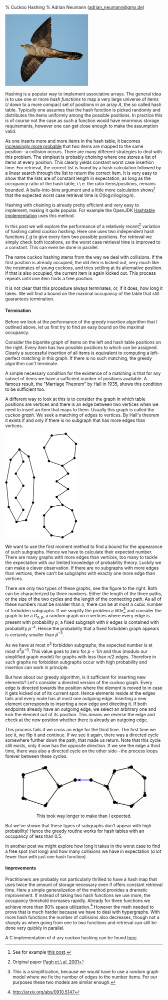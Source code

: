 ﻿% Cuckoo Hashing
% Adrian Neumann (adrian_neumann@gmx.de)

![](pictures/Cuculus_canorus_vogelartinfo.jpg "Common Cuckoo from Wikimedia Commons")

Hashing is a popular way to implement associative arrays. The general idea is to use one or more *hash functions* to map a very large universe of items $U$ down to a more compact set of positions in an array $A$, the so called hash table. Typically one assumes that the hash function is picked randomly and distributes the items uniformly among the possible positions. In practice this is of course not the case as such a function would have enormous storage requirements, however one can get close enough to make the assumption valid.

As one inserts more and more items in the hash table, it becomes [increasingly more probable](http://en.wikipedia.org/wiki/Birthday_paradox) that two items are mapped to the same position--a collision occurs. There are many different strategies to deal with this problem. The simplest is probably *chaining* where one stores a list of items at every position. This clearly yields constant worst case insertion time. For retrieval, the correct list is found by a hash calculation followed by a linear search through the list to return the correct item. It is very easy to show that the lists are of constant length in expectation, as long as the occupancy ratio of the hash table, i.\ e. the ratio items/positions, remains bounded. A balls-into-bins argument and a little more calculation shows[^1] that the expected worst case retrieval time is $O(\log n/\log \log n)$. 

Hashing with chaining is already pretty efficient and very easy to implement, making it quite popular. For example the OpenJDK [Hashtable implementation](http://www.docjar.com/html/api/java/util/Hashtable.java.html) uses this method.

In this post we will explore the performance of a relatively recent[^2] variation of hashing called *cuckoo hashing*. Here one uses two independent hash functions $f, g$ to give every item two possible positions. For retrieval we simply check both locations, so the worst case retrieval time is improved to a constant. This can even be done in parallel.

The name cuckoo hashing stems from the way we deal with collisions. If the first position is already occupied, the old item is kicked out, very much like the nestmates of young cuckoos, and tries settling at its alternative position. If that is also occupied, the current item is again kicked out. This process repeats until one item finds a free position. 

It is not clear that this procedure always terminates, or, if it does, how long it takes. We will find a bound on the maximal occupancy of the table that still guarantees termination. 

<!-- more -->

#### Termination

Before we look at the performance of the greedy insertion algorithm that I outlined above, let us first try to find an easy bound on the maximal occupancy. 

Consider the bipartite graph of items on the left and hash table positions on the right. Every item has two possible positions to which can be assigned. Clearly a successful insertion of all items is equivalent to computing a left-perfect matching in this graph. If there is no such matching, the greedy algorithm can't terminate.

A simple necessary condition for the existence of a matching is that for any subset of items we have a sufficient number of positions available. A famous result, the "Marriage Theorem" by Hall in 1935, shows this condition to be sufficient too.

A different way to look at this is to consider the graph in which table positions are vertices and there is an edge between two vertices when we need to insert an item that maps to them. Usually this graph is called the *cuckoo graph*. We seek a matching of edges to vertices. By Hall's theorem it exists if and only if there is no subgraph that has more edges than vertices.

![These graphs are too dense.](pictures/dense_subgraphs.png)

We want to use the first moment method to find a bound for the appearance of such subgraphs. Hence we have to calculate their expected number. There are many graphs with more edges than vertices, too many to tackle the expectation with our limited knowledge of probability theory. Luckily we can make a clever observation. If there are no subgraphs with more edges than vertices, there can't be subgraphs with exactly one more edge than vertices. 

There are only two types of these graphs, see the figure to the right. Both can be characterized by three numbers. Either the length of the three paths, or the size of the two cycles and the length of the connecting path. As all of these numbers must be smaller than $n$, there can be at most a cubic number of forbidden subgraphs. If we simplify the problem a little[^gnp] and consider the graph to be a $G_{n,p}$, a random graph on $n$ vertices where every edge is present with probability $p$, a fixed subgraph with $k$ edges is contained with probability $p^{-k}$. Hence the probability that a fixed forbidden graph appears is certainly smaller than $p^{-3}$.

As we have at most $n^3$ forbidden subgraphs, the expected number is at most $n^3p^{-3}$. This value goes to zero for $p < 1/n$ and thus (modulo our simplified graph model) for graphs with less than $n/2$ edges. Therefore in such graphs no forbidden subgraphs occur with high probability and insertion can work in principle.

But how about our greedy algorithm, is it sufficient for inserting new elements? Let's consider a directed version of the cuckoo graph. Every edge is directed towards the position where the element is moved to in case it gets kicked out of its current spot. Hence elements reside at the edges tails and every node has at most one outgoing edge. Inserting a new element corresponds to inserting a new edge and directing it. If both endpoints already have an outgoing edge, we select an arbitrary one and kick the element out of its position. This means we reverse the edge and check at the new position whether there is already an outgoing edge.

This process fails if we cross an edge for the third time. The first time we see it, we flip it and continue. If we see it again, there was a directed cycle somewhere further down the path, that made us return. Note that this cycle still exists, only it now has the opposite direction. If we see the edge a third time, there was also a directed cycle on the other side--the process loops forever between these cycles.

<div style="clear: both; text-align: center; margin-top:1.5em;">
<img border="0" height="135" src="pictures/insert.gif" width="400" /><br />
<p class="caption" style="text-align:inherit;">
This took way longer to make than I expected.</p>
</div>

But we've shown that these types of subgraphs don't appear with high probability! Hence the greedy routine works for hash tables with an occupancy of less than 0.5.

In another post we might explore how long it takes in the worst case to find a free spot (not long) and how many collisions we have in expectation (*a lot* fewer than with just one hash function).

#### Improvements

Practitioners are probably not particularly thrilled to have a hash map that uses twice the amount of storage necessary even if offers constant retrieval time. Here a simple generalization of the method provides a dramatic improvement. If instead of taking two hash functions we use more, the occupancy threshold increases rapidly. Already for three functions we achieve more than 90% space utilization.[^3] However the math needed to prove that is much harder because we have to deal with hypergraphs. With more hash functions the number of collisions also decreases, though not a sharply as when going from one to two functions and retrieval can still be done very quickly in parallel.

A C implementation of d-ary cuckoo hashing can be found [here](http://www.mpi-inf.mpg.de/~sanders/programs/cuckoo/).

[^1]: See for example [this post](http://zufallstee.blogspot.com/2011/10/one-rule-to-distribute-them-all.html).
[^2]: Original paper [Pagh et.\ al. 2001](http://citeseerx.ist.psu.edu/viewdoc/summary?doi=10.1.1.25.4189)
[^3]: <http://arxiv.org/abs/0910.5147>
[^gnp]: This is a simplification, because we would have to use a random graph model where we fix the number of edges to the number items. For our purposes these two models are similar enough.